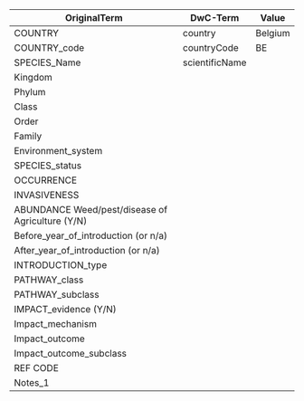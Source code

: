 
|**OriginalTerm**|**DwC-Term**|**Value**|
|---|----|---|
|COUNTRY | country	|Belgium
|COUNTRY_code |countryCode  | BE |
|SPECIES_Name | scientificName  | |
|Kingdom |  | |
|Phylum | | |
|Class | | |
|Order | | |
|Family|| |
|Environment_system|||
|SPECIES_status|||
|OCCURRENCE|||
|INVASIVENESS|||
|ABUNDANCE	Weed/pest/disease of Agriculture (Y/N) |||
|Before_year_of_introduction (or n/a) |||
|After_year_of_introduction (or n/a) |||
|INTRODUCTION_type |||
|PATHWAY_class |||
|PATHWAY_subclass |||
|IMPACT_evidence (Y/N) |||
|Impact_mechanism |||
|Impact_outcome |||
|Impact_outcome_subclass |||
|REF CODE |||
|Notes_1 |||
